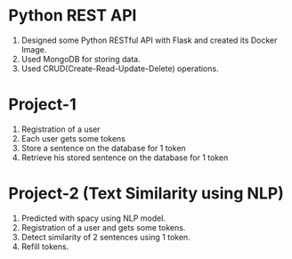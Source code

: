 # Python REST API

1. Designed some Python RESTful API with Flask and created its Docker Image. <br/>
2. Used MongoDB for storing data. <br/>
3. Used CRUD(Create-Read-Update-Delete) operations. <br/>

# Project-1

1. Registration of a user <br/>
2. Each user gets some tokens <br/>
3. Store a sentence on the database for 1 token <br/>
4. Retrieve his stored sentence on the database for 1 token <br/>

# Project-2 (Text Similarity using NLP)

1. Predicted with spacy using NLP model. <br/>
2. Registration of a user and gets some tokens. <br/>
3. Detect similarity of 2 sentences using 1 token. <br/>
4. Refill tokens. <br/>
